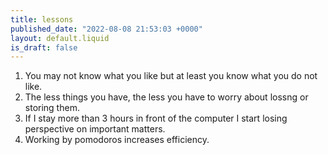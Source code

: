 ```yaml
---
title: lessons
published_date: "2022-08-08 21:53:03 +0000"
layout: default.liquid
is_draft: false
---
```

1. You may not know what you like but at least you know what you do not like.
2. The less things you have, the less you have to worry about lossng or storing them.
3. If I stay more than 3 hours in front of the computer I start losing perspective on important matters. 
4. Working by pomodoros increases efficiency.

